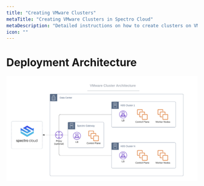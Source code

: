 ```yaml
---
title: "Creating VMware Clusters"
metaTitle: "Creating VMware Clusters in Spectro Cloud"
metaDescription: "Detailed instructions on how to create clusters on VMware within Spectro Cloud"
icon: ""
---
```


# Deployment Architecture

![vmware_cluster_architecture.png](vmware_cluster_architecture.png)
